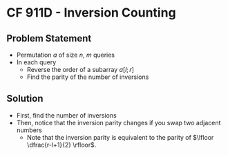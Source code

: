 # CF 911D - Inversion Counting
## Problem Statement
- Permutation $a$ of size $n$, $m$ queries
- In each query
	- Reverse the order of a subarray $a[l;r]$
	- Find the parity of the number of inversions
## Solution
- First, find the number of inversions
- Then, notice that the inversion parity changes if you swap two adjacent numbers
	- Note that the inversion parity is equivalent to the parity of $\lfloor \dfrac{r-l+1}{2} \rfloor$.